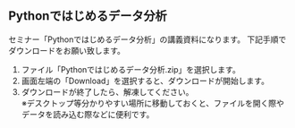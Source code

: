 ## Pythonではじめるデータ分析

セミナー「Pythonではじめるデータ分析」の講義資料になります。
下記手順でダウンロードをお願い致します。
1. ファイル「Pythonではじめるデータ分析.zip」を選択します。
2. 画面左端の「Download」を選択すると、ダウンロードが開始します。
3. ダウンロードが終了したら、解凍してください。<br/>
※デスクトップ等分かりやすい場所に移動しておくと、ファイルを開く際やデータを読み込む際などに便利です。
